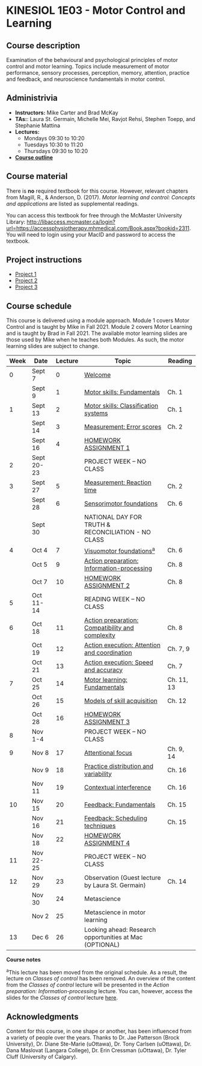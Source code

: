 # KINESIOL 1E03 - Motor Control and Learning

## Course description

Examination of the behavioural and psychological principles of motor control and motor learning. Topics include measurement of motor performance, sensory processes, perception, memory, attention, practice and feedback, and neuroscience fundamentals in motor control.

## Administrivia

- **Instructors:** Mike Carter and Brad McKay
- **TAs:**: Laura St. Germain, Michelle Mei, Ravjot Rehsi, Stephen Toepp, and Stephanie Mattina
- **Lectures:**
  - Mondays 09:30 to 10:20
  - Tuesdays 10:30 to 11:20
  - Thursdays 09:30 to 10:20
- [**Course outline**](https://raw.githubusercontent.com/cartermaclab/kinesiol-1e03/main/2021-09-08_1e03-outline_fall-2021.pdf)

## Course material
There is **no** required textbook for this course. However, relevant chapters from Magill, R., & Anderson, D. (2017). *Motor learning and control: Concepts and applications* are listed as supplemental readings. 

You can access this textbook for free through the McMaster University Library: http://libaccess.mcmaster.ca/login?url=https://accessphysiotherapy.mhmedical.com/Book.aspx?bookid=2311. You will need to login using your MacID and password to access the textbook.

## Project instructions

- [Project 1][30]
- [Project 2][31]
- [Project 3][32]

## Course schedule

This course is delivered using a module approach. Module 1 covers Motor Control and is taught by Mike in Fall 2021. Module 2 covers Motor Learning and is taught by Brad in Fall 2021. The available motor learning slides are those used by Mike when he teaches both Modules. As such, the motor learning slides are subject to change. 

| **Week** | **Date**   | **Lecture** | **Topic**                                               | **Reading** |
|----------|------------|-------------|---------------------------------------------------------|-------------|
| 0        | Sept 7     | 0           | [Welcome][0]                                            |             |
|          | Sept 9     | 1           | [Motor skills: Fundamentals][1]                         | Ch. 1       |
| 1        | Sept 13    | 2           | [Motor skills: Classification systems][2]               | Ch. 1       |
|          | Sept 14    | 3           | [Measurement: Error scores][3]                          | Ch. 2       |
|          | Sept 16    | 4           | [HOMEWORK ASSIGNMENT 1][4]                              |             |
| 2        | Sept 20-23 |             | PROJECT WEEK – NO CLASS                                 |             |
| 3        | Sept 27    | 5           | [Measurement: Reaction time][5]                         | Ch. 2       |
|          | Sept 28    | 6           | [Sensorimotor foundations][6]                           | Ch. 6       |
|          | Sept 30    |             | NATIONAL DAY FOR TRUTH & RECONCILIATION - NO CLASS      |             |
| 4        | Oct 4      | 7           | [Visuomotor foundations<sup>a</sup>][7]                 | Ch. 6       |
|          | Oct 5      | 9           | [Action preparation: Information-processing][9]         | Ch. 8       |
|          | Oct 7      | 10          | [HOMEWORK ASSIGNMENT 2][10]                             | Ch. 8       |
| 5        | Oct 11-14  |             | READING WEEK – NO CLASS                                 |             |
| 6        | Oct 18     | 11          | [Action preparation: Compatibility and complexity][11]  | Ch. 8       |
|          | Oct 19     | 12          | [Action execution: Attention and coordination][12]      | Ch. 7, 9    |
|          | Oct 21     | 13          | [Action execution: Speed and accuracy][13]              | Ch. 7       |
| 7        | Oct 25     | 14          | [Motor learning: Fundamentals][14]                      | Ch. 11, 13  |
|          | Oct 26     | 15          | [Models of skill acquisition][15]                       | Ch. 12      |
|          | Oct 28     | 16          | [HOMEWORK ASSIGNMENT 3][16]                             |             |
| 8        | Nov 1-4    |             | PROJECT WEEK – NO CLASS                                 |             |
| 9        | Nov 8      | 17          | [Attentional focus][17]                                 | Ch. 9, 14   |
|          | Nov 9      | 18          | [Practice distribution and variability][18]             | Ch. 16      |
|          | Nov 11     | 19          | [Contextual interference][19]                           | Ch. 16      |
| 10       | Nov 15     | 20          | [Feedback: Fundamentals][20]                            | Ch. 15      |
|          | Nov 16     | 21          | [Feedback: Scheduling techniques][21]                   | Ch. 15      |
|          | Nov 18     | 22          | [HOMEWORK ASSIGNMENT 4][22]                             |             |
| 11       | Nov 22-25  |             | PROJECT WEEK – NO CLASS                                 |             |
| 12       | Nov 29     | 23          | Observation (Guest lecture by Laura St. Germain)        | Ch. 14      |
|          | Nov 30     | 24          | Metascience                                             |             |
|          | Nov 2      | 25          | Metascience in motor learning                           |             |
| 13       | Dec 6      | 26          | Looking ahead: Research opportunities at Mac (OPTIONAL) |             |

**Course notes**

<sup>a</sup>This lecture has been moved from the original schedule. As a result, the lecture on *Classes of control* has been removed. An overview of the content from the *Classes of control* lecture will be presented in the *Action preparation: Information-processing* lecture. You can, however, access the slides for the *Classes of control* lecture [here][8].

## Acknowledgments
Content for this course, in one shape or another, has been influenced from a variety of people over the years. Thanks to Dr. Jae Patterson (Brock University), Dr. Diane Ste-Marie (uOttawa), Dr. Tony Carlsen (uOttawa), Dr. Dana Maslovat (Langara College), Dr. Erin Cressman (uOttawa), Dr. Tyler Cluff (University of Calgary).

[0]:https://github.com/apolinario-souza/teste/tree/main/lectures/week-00/lecture-00_welcome.html
[1]:https://cartermaclab.github.io/kinesiol-1e03/lectures/week-00/lecture-01_motor-skills-fundamentals/01_motor-skills-fundamentals.html
[2]:https://cartermaclab.github.io/kinesiol-1e03/lectures/week-01/lecture-02_motor-skills-classification/02_motor-skills-classification.html
[3]:https://cartermaclab.github.io/kinesiol-1e03/lectures/week-01/lecture-03_measurement-error-scores/03_measurement-error-scores.html
[4]:https://raw.githubusercontent.com/cartermaclab/kinesiol-1e03/main/assignments/assignment-1/2021-09-16_assignment-1.pdf
[5]:https://cartermaclab.github.io/kinesiol-1e03/lectures/week-03/lecture-05_measurement-reaction-time/05_measurement-reaction-time.html
[6]:https://cartermaclab.github.io/kinesiol-1e03/lectures/week-03/lecture-06_sensorimotor-foundations/06_sensorimotor-foundations.html
[7]:https://cartermaclab.github.io/kinesiol-1e03/lectures/week-04/lecture-07_visuomotor-foundations/07_visuomotor-foundations.html
[8]:https://cartermaclab.github.io/kinesiol-1e03/lectures/week-04/lecture-08_classes-of-control/08_classes-of-control.html
[9]:https://cartermaclab.github.io/kinesiol-1e03/lectures/week-04/lecture-09_preparation-information-processing/09_preparation-information-processing.html
[10]:https://raw.githubusercontent.com/cartermaclab/kinesiol-1e03/main/assignments/assignment-2/2021-10-07_assignment-2.pdf
[11]:https://cartermaclab.github.io/kinesiol-1e03/lectures/week-06/lecture-11_preparation-compatibility-complexity/11_preparation-compatibility-complexity.html
[12]:https://cartermaclab.github.io/kinesiol-1e03/lectures/week-06/lecture-12_execution-attention-coordination/12_execution-attention-coordination.html
[13]:https://cartermaclab.github.io/kinesiol-1e03/lectures/week-06/lecture-13_execution-speed-accuracy/13_execution-speed-accuracy.html
[14]:https://cartermaclab.github.io/kinesiol-1e03/lectures/week-07/lecture-14_motor-learning-fundamentals/14_learning-fundamentals.html
[15]:https://cartermaclab.github.io/kinesiol-1e03/lectures/week-07/lecture-15_models-of-skill-acquisition/15_models-of-skill-acquisition.html
[16]:https://raw.githubusercontent.com/cartermaclab/kinesiol-1e03/main/assignments/assignment-3/2021-10-28_assignment-3.pdf
[17]:https://cartermaclab.github.io/kinesiol-1e03/lectures/week-09/lecture-17_attentional-focus/17_attentional-focus.html
[18]:https://cartermaclab.github.io/kinesiol-1e03/lectures/week-09/lecture-18_distribution-and-variability/18_distribution-and-variability.html
[19]:https://cartermaclab.github.io/kinesiol-1e03/lectures/week-09/lecture-19_contextual-interference/19_contextual-interference.html
[20]:https://cartermaclab.github.io/kinesiol-1e03/lectures/week-10/lecture-20_feedback-fundamentals/20_feedback-fundamentals.html
[21]:https://cartermaclab.github.io/kinesiol-1e03/lectures/week-10/lecture-21_feedback-scheduling-techniques/21_feedback-scheduling-techniques.html
[22]:https://raw.githubusercontent.com/cartermaclab/kinesiol-1e03/main/assignments/assignment-4/2021-11-18_assignment-4.pdf

[30]:https://github.com/cartermaclab/kinesiol-1e03/raw/main/projects/project-1/2021-09-07_project-1.pdf
[31]:https://github.com/cartermaclab/kinesiol-1e03/raw/main/projects/project-2/2021-09-07_project-2.pdf
[32]:https://github.com/cartermaclab/kinesiol-1e03/raw/main/projects/project-3/2021-09-07_project-3.pdf
